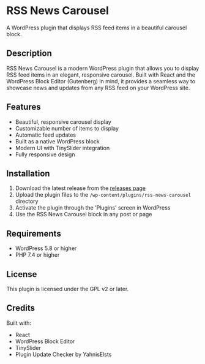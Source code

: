 # RSS News Carousel

A WordPress plugin that displays RSS feed items in a beautiful carousel block.

## Description

RSS News Carousel is a modern WordPress plugin that allows you to display RSS feed items in an elegant, responsive carousel. Built with React and the WordPress Block Editor (Gutenberg) in mind, it provides a seamless way to showcase news and updates from any RSS feed on your WordPress site.

## Features

- Beautiful, responsive carousel display
- Customizable number of items to display
- Automatic feed updates
- Built as a native WordPress block
- Modern UI with TinySlider integration
- Fully responsive design

## Installation

1. Download the latest release from the [releases page](https://github.com/YOUR-USERNAME/rss-news-carousel/releases)
2. Upload the plugin files to the `/wp-content/plugins/rss-news-carousel` directory
3. Activate the plugin through the 'Plugins' screen in WordPress
4. Use the RSS News Carousel block in any post or page

## Requirements

- WordPress 5.8 or higher
- PHP 7.4 or higher

## License

This plugin is licensed under the GPL v2 or later.

## Credits

Built with:
- React
- WordPress Block Editor
- TinySlider
- Plugin Update Checker by YahnisElsts
 
